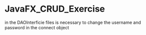 # JavaFX_CRUD_Exercise
in the DAOInterficie files is necessary to change the username and password in the connect object
